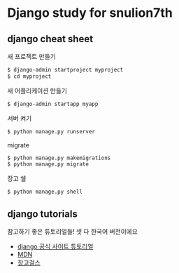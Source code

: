 # Django study for snulion7th
## django cheat sheet
새 프로젝트 만들기
```bash
$ django-admin startproject myproject
$ cd myproject
```
새 어플리케이션 만들기
```bash
$ django-admin startapp myapp
```
서버 켜기
```bash
$ python manage.py runserver
```
migrate
```bash
$ python manage.py makemigrations
$ python manage.py migrate
```
장고 쉘
```bash
$ python manage.py shell
```
## django tutorials
참고하기 좋은 튜토리얼들! 셋 다 한국어 버전이에요
* [django 공식 사이트 튜토리얼](https://docs.djangoproject.com/ko/2.1/intro/)
* [MDN](https://developer.mozilla.org/ko/docs/Learn/Server-side/Django)
* [장고걸스](https://tutorial.djangogirls.org/ko/)
